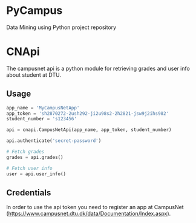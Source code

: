 PyCampus
========

Data Mining using Python project repository


# CNApi

The campusnet api is a python module for retrieving grades and user info about student at DTU.

## Usage

```python
app_name = 'MyCampusNetApp'
app_token = 'sh2870272-2ush292-ji2u98s2-2h2821-jsw9j2ihs982'
student_number = 's123456'

api = cnapi.CampusNetApi(app_name, app_token, student_number)

api.authenticate('secret-password')

# Fetch grades
grades = api.grades()

# Fetch user info
user = api.user_info()
```

## Credentials

In order to use the api token you need to register an app at CampusNet (https://www.campusnet.dtu.dk/data/Documentation/Index.aspx).

